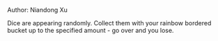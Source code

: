 Author: Niandong Xu

Dice are appearing randomly. Collect them with your rainbow bordered bucket up to the specified amount - go over and you lose.